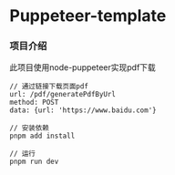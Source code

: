 # Puppeteer-template


### 项目介绍
此项目使用node-puppeteer实现pdf下载

```
// 通过链接下载页面pdf
url: /pdf/generatePdfByUrl
method: POST
data: {url: 'https://www.baidu.com'}

```

```
// 安装依赖
pnpm add install

// 运行
pnpm run dev

```